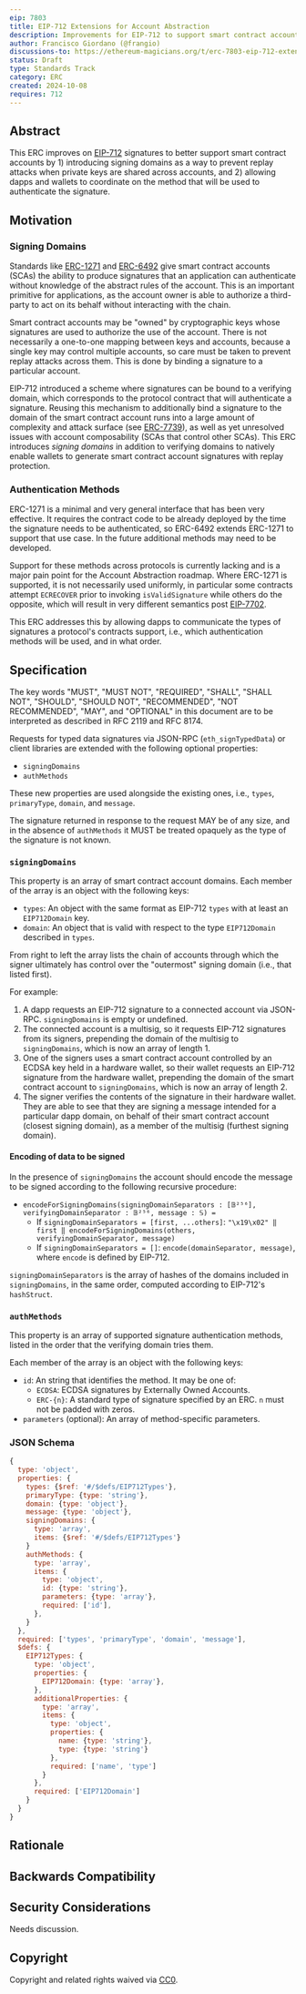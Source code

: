 ```yaml
---
eip: 7803
title: EIP-712 Extensions for Account Abstraction
description: Improvements for EIP-712 to support smart contract accounts.
author: Francisco Giordano (@frangio)
discussions-to: https://ethereum-magicians.org/t/erc-7803-eip-712-extensions-for-account-abstraction/21436
status: Draft
type: Standards Track
category: ERC
created: 2024-10-08
requires: 712
---
```


## Abstract

This ERC improves on [EIP-712] signatures to better support smart contract accounts by 1) introducing signing domains as a way to prevent replay attacks when private keys are shared across accounts, and 2) allowing dapps and wallets to coordinate on the method that will be used to authenticate the signature.

[EIP-712]: ./00712.md

## Motivation

### Signing Domains

Standards like [ERC-1271] and [ERC-6492] give smart contract accounts (SCAs) the ability to produce signatures that an application can authenticate without knowledge of the abstract rules of the account. This is an important primitive for applications, as the account owner is able to authorize a third-party to act on its behalf without interacting with the chain.

[ERC-1271]: ./01271.md
[ERC-6492]: ./06492.md

Smart contract accounts may be "owned" by cryptographic keys whose signatures are used to authorize the use of the account. There is not necessarily a one-to-one mapping between keys and accounts, because a single key may control multiple accounts, so care must be taken to prevent replay attacks across them. This is done by binding a signature to a particular account.

EIP-712 introduced a scheme where signatures can be bound to a verifying domain, which corresponds to the protocol contract that will authenticate a signature. Reusing this mechanism to additionally bind a signature to the domain of the smart contract account runs into a large amount of complexity and attack surface (see [ERC-7739]), as well as yet unresolved issues with account composability (SCAs that control other SCAs). This ERC introduces *signing domains* in addition to verifying domains to natively enable wallets to generate smart contract account signatures with replay protection.

[ERC-7739]: ./07739.md

### Authentication Methods

ERC-1271 is a minimal and very general interface that has been very effective. It requires the contract code to be already deployed by the time the signature needs to be authenticated, so ERC-6492 extends ERC-1271 to support that use case. In the future additional methods may need to be developed.

Support for these methods across protocols is currently lacking and is a major pain point for the Account Abstraction roadmap. Where ERC-1271 is supported, it is not necessarily used uniformly, in particular some contracts attempt `ECRECOVER` prior to invoking `isValidSignature` while others do the opposite, which will result in very different semantics post [EIP-7702].

[EIP-7702]: ./07702.md

This ERC addresses this by allowing dapps to communicate the types of signatures a protocol's contracts support, i.e., which authentication methods will be used, and in what order.

## Specification

The key words "MUST", "MUST NOT", "REQUIRED", "SHALL", "SHALL NOT", "SHOULD", "SHOULD NOT", "RECOMMENDED", "NOT RECOMMENDED", "MAY", and "OPTIONAL" in this document are to be interpreted as described in RFC 2119 and RFC 8174.

Requests for typed data signatures via JSON-RPC (`eth_signTypedData`) or client libraries are extended with the following optional properties:

- `signingDomains`
- `authMethods`

These new properties are used alongside the existing ones, i.e., `types`, `primaryType`, `domain`, and `message`.

The signature returned in response to the request MAY be of any size, and in the absence of `authMethods` it MUST be treated opaquely as the type of the signature is not known.

### `signingDomains`

This property is an array of smart contract account domains. Each member of the array is an object with the following keys:

- `types`: An object with the same format as EIP-712 `types` with at least an `EIP712Domain` key.
- `domain`: An object that is valid with respect to the type `EIP712Domain` described in `types`.

From right to left the array lists the chain of accounts through which the signer ultimately has control over the "outermost" signing domain (i.e., that listed first).

For example: 

1. A dapp requests an EIP-712 signature to a connected account via JSON-RPC. `signingDomains` is empty or undefined.
2. The connected account is a multisig, so it requests EIP-712 signatures from its signers, prepending the domain of the multisig to `signingDomains`, which is now an array of length 1.
3. One of the signers uses a smart contract account controlled by an ECDSA key held in a hardware wallet, so their wallet requests an EIP-712 signature from the hardware wallet, prepending the domain of the smart contract account to `signingDomains`, which is now an array of length 2.
4. The signer verifies the contents of the signature in their hardware wallet. They are able to see that they are signing a message intended for a particular dapp domain, on behalf of their smart contract account (closest signing domain), as a member of the multisig (furthest signing domain).

#### Encoding of data to be signed

In the presence of `signingDomains` the account should encode the message to be signed according to the following recursive procedure:

- `encodeForSigningDomains(signingDomainSeparators : [𝔹²⁵⁶], verifyingDomainSeparator : 𝔹²⁵⁶, message : 𝕊) =`
  - If `signingDomainSeparators = [first, ...others]`: `"\x19\x02" ‖ first ‖ encodeForSigningDomains(others, verifyingDomainSeparator, message)`
  - If `signingDomainSeparators = []`: `encode(domainSeparator, message)`, where `encode` is defined by EIP-712.

`signingDomainSeparators` is the array of hashes of the domains included in `signingDomains`, in the same order, computed according to EIP-712's `hashStruct`.

### `authMethods`

This property is an array of supported signature authentication methods, listed in the order that the verifying domain tries them.

Each member of the array is an object with the following keys:

- `id`: An string that identifies the method. It may be one of:
    - `ECDSA`: ECDSA signatures by Externally Owned Accounts.
    - `ERC-{n}`: A standard type of signature specified by an ERC. `n` must not be padded with zeros.
- `parameters` (optional): An array of method-specific parameters.

### JSON Schema

```javascript
{
  type: 'object',
  properties: {
    types: {$ref: '#/$defs/EIP712Types'},
    primaryType: {type: 'string'},
    domain: {type: 'object'},
    message: {type: 'object'},
    signingDomains: {
      type: 'array',
      items: {$ref: '#/$defs/EIP712Types'}
    }
    authMethods: {
      type: 'array',
      items: {
        type: 'object',
        id: {type: 'string'},
        parameters: {type: 'array'},
        required: ['id'],
      },
    }
  },
  required: ['types', 'primaryType', 'domain', 'message'],
  $defs: {
    EIP712Types: {
      type: 'object',
      properties: {
        EIP712Domain: {type: 'array'},
      },
      additionalProperties: {
        type: 'array',
        items: {
          type: 'object',
          properties: {
            name: {type: 'string'},
            type: {type: 'string'}
          },
          required: ['name', 'type']
        }
      },
      required: ['EIP712Domain']
    }
  }
}
```

## Rationale

<!-- TODO -->

## Backwards Compatibility

<!-- TODO -->

## Security Considerations

Needs discussion. <!-- TODO -->

## Copyright

Copyright and related rights waived via [CC0](/LICENSE.md).
